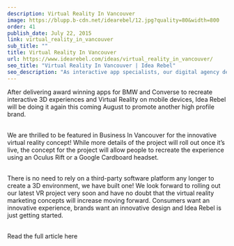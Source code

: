 ```yaml
---
description: Virtual Reality In Vancouver
image: https://blupp.b-cdn.net/idearebel/12.jpg?quality=80&width=800
order: 41
publish_date: July 22, 2015
link: virtual_reality_in_vancouver
sub_title: ""
title: Virtual Reality In Vancouver
url: https://www.idearebel.com/ideas/virtual_reality_in_vancouver/
seo_title: "Virtual Reality In Vancouver | Idea Rebel"
seo_description: "As interactive app specialists, our digital agency delivered award-winning apps for BMW & Converse. Now our team is ready to go for the next VR project! "
---
```

After delivering award winning apps for BMW and Converse to recreate interactive 3D experiences and Virtual Reality on mobile devices, Idea Rebel will be doing it again this coming August to promote another high profile brand.

\
We are thrilled to be featured in Business In Vancouver for the innovative virtual reality concept!  While more details of the project will roll out once it’s live, the concept for the project will allow people to recreate the experience using an Oculus Rift or a Google Cardboard headset.

\
There is no need to rely on a third-party software platform any longer to create a 3D environment, we have built one!  We look forward to rolling out our latest VR project very soon and have no doubt that the virtual reality marketing concepts will increase moving forward.  Consumers want an innovative experience, brands want an innovative design and Idea Rebel is just getting started.

\
Read the full article here
